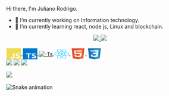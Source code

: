 Hi there, I'm Juliano Rodrigo.

- 🔭 I’m currently working on Information technology.
- 🌱 I’m currently learning react, node js, Linux and blockchain.

<div class= "container" align="center">
  <a href="https://github.com/Julian01001111">
  <img height="180em" widght="100em" src="https://github-readme-stats.vercel.app/api?username=Julian01001111&show_icons=true&theme=dracula&include_all_commits=true&count_private=true"/>
  <img height="180em" src="https://github-readme-stats.vercel.app/api/top-langs/?username=Julian01001111&layout=compact&langs_count=7&theme=dracula"/>
</div>
<div style="display: inline_block"><br>
    <img align="center" alt="-Js" height="30" width="40" src="https://raw.githubusercontent.com/devicons/devicon/master/icons/javascript/javascript-plain.svg">
    <img align="center" alt="-Ts" height="30" width="40" src="https://raw.githubusercontent.com/devicons/devicon/master/icons/typescript/typescript-plain.svg">
    <img align="center" alt="-Ts" height="30" width="40" src="https://cdn.jsdelivr.net/gh/devicons/devicon/icons/linux/linux-original.svg">
    <img align="center" alt="-React" height="30" width="40" src="https://raw.githubusercontent.com/devicons/devicon/master/icons/react/react-original.svg">
    <img align="center" alt="-HTML" height="30" width="40" src="https://raw.githubusercontent.com/devicons/devicon/master/icons/html5/html5-original.svg">
    <img align="center" alt="-CSS" height="30" width="40" src="https://raw.githubusercontent.com/devicons/devicon/master/icons/css3/css3-original.svg">
</div>


<div> 
  <a href="https://www.youtube.com/channel/UCbfeEuMZsvPZecdsR01g-Mw" target="_blank"><img src="https://img.shields.io/badge/YouTube-FF0000?style=for-the-badge&logo=youtube&logoColor=white" target="_blank"></a>
  <a href="https://www.instagram.com/julianorodrigo6/" target="_blank"><img src="https://img.shields.io/badge/-Instagram-%23E4405F?style=for-the-badge&logo=instagram&logoColor=white" target="_blank"></a>
 <a href="discord" target="_blank"><img src="https://img.shields.io/badge/Discord-7289DA?style=for-the-badge&logo=discord&logoColor=white" target="_blank"></a>

<a href="https://www.linkedin.com/in/juliano-rodrigo-88a1a1168/" target="_blank"><img src="https://img.shields.io/badge/-LinkedIn-%230077B5?style=for-the-badge&logo=linkedin&logoColor=white" target="_blank"></a>

  ![Snake animation](https://github.com/Julian01001111/Julian01001111/blob/output/github-contribution-grid-snake.svg)
</div>
